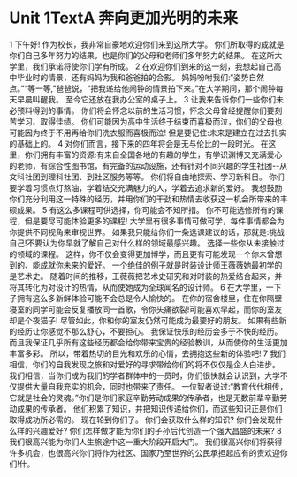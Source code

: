 # Unit 1TextA 奔向更加光明的未来

1 下午好! 作为校长，我非常自豪地欢迎你们来到这所大学。 你们所取得的成就是你们自己多年努力的结果，也是你们的父母和老师们多年努力的结果。 在这所大学里，我们承诺将使你们学有所成。
2 在欢迎你们到来的这一刻，我想起自己高中毕业时的情景，还有妈妈为我和爸爸拍的合影。 妈妈吩咐我们:“姿势自然点。”“等一等,”爸爸说，“把我递给他闹钟的情景拍下来。”在大学期间，那个闹钟每天早晨叫醒我。 至今它还放在我办公室的桌子上。
3 让我来告诉你们一些你们未必预料得到的事情。 你们将会怀念以前的生活习惯，怀念父母曾经提醒你们要刻苦学习、取得佳绩。 你们可能因为高中生活终于结束而喜极而泣，你们的父母也可能因为终于不用再给你们洗衣服而喜极而泣! 但是要记住:未来是建立在过去扎实的基础上的。
4 对你们而言，接下来的四年将会是无与伦比的一段时光。 在这里，你们拥有丰富的资源:有来自全国各地的有趣的学生，有学识渊博又充满爱心的老师，有综合性图书馆，有完备的运动设施，还有针对不同兴趣的学生社团--从文科社团到理科社团、到社区服务等等。 你们将自由地探索、学习新科目。 你们要学着习惯点灯熬油，学着结交充满魅力的人，学着去追求新的爱好。 我想鼓励你们充分利用这一特殊的经历，并用你们的干劲和热情去收获这一机会所带来的丰硕成果。
5 有这么多课程可供选择，你可能会不知所措。 你不可能选修所有的课程，但是要尽可能体验更多的课程! 大学里有很多事情可做可学，每件事情都会为你提供不同视角来审视世界。 如果我只能给你们一条选课建议的话，那就是:挑战自己!不要认为你早就了解自己对什么样的领域最感兴趣。 选择一些你从未接触过的领域的课程。 这样，你不仅会变得更加博学，而且更有可能发现一个你未曾想到的、能成就你未来的爱好。 一个绝佳的例子就是时装设计师王薇薇她最初学的是艺术史。 随着时间的推移，王薇薇把艺术史研究和对时装的热爱结合起来，并将其转化为对设计的热情，从而使她成为全球闻名的设计师。
6 在大学里，一下子拥有这么多新鲜体验可能不会总是令人愉快的。 在你的宿舍楼里，住在你隔壁寝室的同学可能会反复播放同一首歌，令你头痛欲裂!可能喜欢早起，而你的室友却是个夜猫子! 尽管如此，你和你的室友仍然可能成为最要好的朋友。 如果有些新的经历让你感觉不那么舒心，不要担心。 我保证快乐的经历会多于不快的经历。而且我保证几乎所有这些经历都会给你带来宝贵的经验教训，从而使你的生活更加丰富多彩。 所以，带着热切的目光和欢乐的心情，去拥抱这些新的体验吧!
7 我们相信，你们的自我发现之旅和对爱好的寻求带给你们的将不仅仅是企人白进步。 我们相信，当你们成为我们的学者群体中的一员时，你们很快就会认识到，大学不仅提供大量自我充实的机会，同时也带来了责任。 一位智者说过:“教育代代相传，它就是社会的灵魂。”你们是你们家庭辛勤劳动成果的传承者，也是无数前辈辛勤劳动成果的传承者。 他们积累了知识，并把知识传递给你们，而这些知识正是你们取得成功所必需的。 现在轮到你们了。 你们会获取什么样的知识? 你们会发现什么样的兴趣爱好? 你们怎样做才能为你们的子孙后代创造一个强大昌盛的未来?
8 我们很高兴能为你们人生旅途中这一重大阶段开启大门。 我们很高兴你们将获得许多机会，也很高兴你们将作为社区、国家乃至世界的公民承担起应有的责欢迎你们!什。
